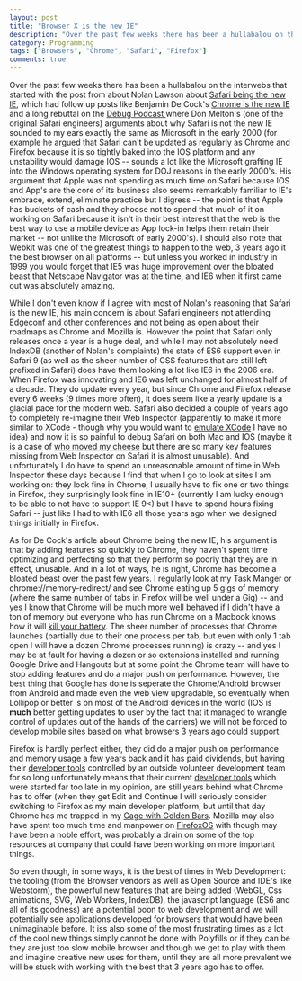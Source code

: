 ```yaml
---
layout: post
title: "Browser X is the new IE"
description: "Over the past few weeks there has been a hullabalou on the interwebs that started with the post from about Nolan Lawson about Safari being the new IE..."
category: Programming
tags: ["Browsers", "Chrome", "Safari", "Firefox"]
comments: true
---
```



Over the past few weeks there has been a hullabalou on the interwebs that started with the post from about Nolan Lawson
about [Safari being the new IE](http://nolanlawson.com/2015/06/30/safari-is-the-new-ie/), which had follow up posts like Benjamin De Cock's
[Chrome is the new IE](https://medium.com/@bdc/chrome-is-the-new-ie-1a21c1efc133) and a long rebuttal on the [Debug Podcast
](https://itunes.apple.com/us/podcast/69-melton-ray-on-safari-standards/id578812394?i=347349399&mt=2) where Don Melton's (one
of the original Safari engineers) arguments about why Safari is not the new IE sounded to my ears exactly the same
 as Microsoft in the early 2000 (for example he argued that Safari can't be updated as regularly as Chrome and Firefox because it is so 
tightly baked into the IOS platform and any unstability would damage IOS -- sounds a lot like the Microsoft grafting
IE into the Windows operating system for DOJ reasons in the early 2000's.  His argument that Apple was not spending as much time on
Safari because IOS and App's are the core of its business also seems remarkably familiar to IE's embrace, extend, eliminate practice
but I digress -- the point is that Apple has buckets of cash and they choose not to spend that much of it on working on 
Safari because it isn't in their best interest that the web is the best way to use a mobile device as 
App lock-in helps them retain their market -- not unlike the Microsoft of early 2000's).  I should also note
that Webkit was one of the greatest things to happen to the web, 3 years ago it the best browser on all platforms -- but 
unless you worked in industry in 1999 you would forget that IE5 was huge improvement over the bloated beast that Netscape
Navigator was at the time, and IE6 when it first came out was absolutely amazing. 

While I don't even know if I agree with most of Nolan's reasoning that Safari is the new IE, his main concern is about
Safari engineers not attending Edgeconf and other conferences and not being as open about their roadmaps as Chrome
and Mozilla is.  However the point that Safari only releases once a year is a huge deal, and while I may not absolutely
need IndexDB (another of Nolan's complaints) the state of ES6 support even in Safari 9 (as well as the sheer number of 
CSS features that are still left prefixed in Safari) does have them looking a lot like IE6 in the 2006 era.  When Firefox 
was innovating and IE6 was left unchanged for almost half of a decade.  They do update every year, but since Chrome and Firefox
release every 6 weeks (9 times more often), it does seem like a yearly update is a glacial pace for the modern web.  Safari
also decided a couple of years ago to completely re-imagine their Web Inspector (apparently to make it more similar to 
XCode - though why you would want to [emulate XCode](http://www.agingcoder.com/programming/2010/07/19/coding-like-its-1999/) I
have no idea) and now it is so painful to debug Safari on both Mac and IOS (maybe it is a case of [who moved my cheese](https://en.wikipedia.org/wiki/Who_Moved_My_Cheese%3F)
but there are so many key features missing from Web Inspector on Safari it is almost unusable).  And unfortunately I do
have to spend an unreasonable amount of time in Web Inspector these days because I find that when I go to look at sites I am working
on: they look fine in Chrome, I usually have to fix one or two things in Firefox, they surprisingly look fine in IE10+ (currently
I am lucky enough to be able to not have to support IE 9<) but I have to spend hours fixing Safari -- just like I had to with IE6
all those years ago when we designed things initially in Firefox.

As for De Cock's article about Chrome being the new IE, his argument is that by adding features so quickly to Chrome,
they haven't spent time optimizing and perfecting so that they perform so poorly that they are in effect, unusable.  And in 
a lot of ways, he is right, Chrome has become a bloated beast over the past few years.  I regularly look at my Task Manger
or chrome://memory-redirect/ and see Chrome eating up 5 gigs of memory (where the same number of tabs in Firefox will
be well under a Gig) -- and yes I know that Chrome will be much more well behaved if I didn't have a ton of memory but 
everyone who has run Chrome on a Macbook knows how it will [kill your battery](https://www.google.ca/search?q=chrome+macbook+battery+drain&oq=chrome+macbook+ba).
The sheer number of processes that Chrome launches (partially due to their one process per tab, but even with only 1 tab
open I will have a dozen Chrome processes running) is crazy -- and yes I may be at fault for having a dozen or so extensions
installed and running Google Drive and Hangouts but at some point the Chrome team will have to stop adding features and
do a major push on performance.  However, the best thing that Google has done is seperate the Chrome/Android browser from
Android and made even the web view upgradable, so eventually when Lollipop or better is on most of the Android devices
in the world (IOS is **much** better getting updates to user by the fact that it managed to wrangle control of updates
out of the hands of the carriers) we will not be forced to develop mobile sites based on what browsers 3 years ago could support.

Firefox is hardly perfect either, they did do a major push on performance and memory usage a few years back and it has
paid dividends, but having their [developer tools](http://getfirebug.com/) controlled by an outside volunteer development team
for so long unfortunately means that their current [developer tools](https://developer.mozilla.org/en/docs/Tools) 
which were started far too late in my opinion, are still years behind what Chrome has to offer 
(when they get Edit and Continue I will seriously consider switching to Firefox as 
my main developer platform, but until that day Chrome has me trapped in my [Cage with Golden Bars](https://en.wikipedia.org/wiki/Barfly_(film)).
Mozilla may also have spent too much time and manpower on [FirefoxOS](https://en.wikipedia.org/wiki/Firefox_OS) with though
may have been a noble effort, was probably a drain on some of the top resources at company that could have been working on more
important things.
  
So even though, in some ways, it is the best of times in Web Development: the tooling (from the Browser vendors as
well as Open Source and IDE's like Webstorm), the powerful new features that are being added (WebGL, Css animations, SVG,
Web Workers, IndexDB), the javascript language (ES6 and all of its goodness) are a potential boon to web development and we
will potentially see applications developed for browsers that would have been unimaginable before.  It iss also some of the most frustrating times
as a lot of the cool new things simply cannot be done with Polyfills or if they can be they are just too slow mobile browser
and though we get to play with them and imagine creative new uses for them, until they are all more prevalent we will be 
stuck with working with the best that 3 years ago has to offer.  




